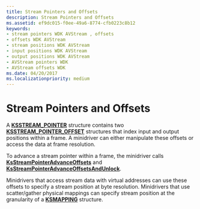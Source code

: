 ```yaml
---
title: Stream Pointers and Offsets
description: Stream Pointers and Offsets
ms.assetid: ef9dc015-f0ee-49a6-8774-cfb0223c8b12
keywords:
- stream pointers WDK AVStream , offsets
- offsets WDK AVStream
- stream positions WDK AVStream
- input positions WDK AVStream
- output positions WDK AVStream
- AVStream pointers WDK
- AVStream offsets WDK
ms.date: 04/20/2017
ms.localizationpriority: medium
---
```


# Stream Pointers and Offsets





A [**KSSTREAM\_POINTER**](/windows-hardware/drivers/ddi/ks/ns-ks-_ksstream_pointer) structure contains two [**KSSTREAM\_POINTER\_OFFSET**](/windows-hardware/drivers/ddi/ks/ns-ks-_ksstream_pointer_offset) structures that index input and output positions within a frame. A minidriver can either manipulate these offsets or access the data at frame resolution.

To advance a stream pointer within a frame, the minidriver calls [**KsStreamPointerAdvanceOffsets**](/windows-hardware/drivers/ddi/ks/nf-ks-ksstreampointeradvanceoffsets) and [**KsStreamPointerAdvanceOffsetsAndUnlock**](/windows-hardware/drivers/ddi/ks/nf-ks-ksstreampointeradvanceoffsetsandunlock).

Minidrivers that access stream data with virtual addresses can use these offsets to specify a stream position at byte resolution. Minidrivers that use scatter/gather physical mappings can specify stream position at the granularity of a [**KSMAPPING**](/windows-hardware/drivers/ddi/ks/ns-ks-_ksmapping) structure.

 

